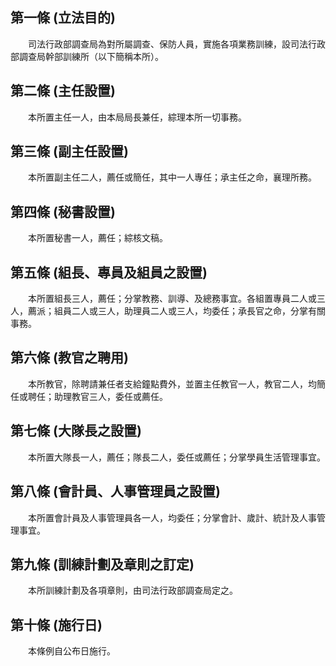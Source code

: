 第一條 (立法目的)
-----------------
　　司法行政部調查局為對所屬調查、保防人員，實施各項業務訓練，設司法行政部調查局幹部訓練所（以下簡稱本所）。  


第二條 (主任設置)
-----------------
　　本所置主任一人，由本局局長兼任，綜理本所一切事務。  


第三條 (副主任設置)
-------------------
　　本所置副主任二人，薦任或簡任，其中一人專任；承主任之命，襄理所務。  


第四條 (秘書設置)
-----------------
　　本所置秘書一人，薦任；綜核文稿。  


第五條 (組長、專員及組員之設置)
-------------------------------
　　本所置組長三人，薦任；分掌教務、訓導、及總務事宜。各組置專員二人或三人，薦派；組員二人或三人，助理員二人或三人，均委任；承長官之命，分掌有關事務。  


第六條 (教官之聘用)
-------------------
　　本所教官，除聘請兼任者支給鐘點費外，並置主任教官一人，教官二人，均簡任或聘任；助理教官三人，委任或薦任。  


第七條 (大隊長之設置)
---------------------
　　本所置大隊長一人，薦任；隊長二人，委任或薦任；分掌學員生活管理事宜。  


第八條 (會計員、人事管理員之設置)
---------------------------------
　　本所置會計員及人事管理員各一人，均委任；分掌會計、歲計、統計及人事管理事宜。  


第九條 (訓練計劃及章則之訂定)
-----------------------------
　　本所訓練計劃及各項章則，由司法行政部調查局定之。  


第十條 (施行日)
---------------
　　本條例自公布日施行。